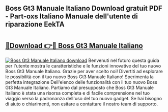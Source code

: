 ## Boss Gt3 Manuale Italiano Download gratuit PDF - Part-oxs Italiano Manuale dell'utente di riparazione EekTA

# <h2><a href="http://dffxyiq.blite.top/?on=Boss+Gt3+Manuale+Italiano">🔗Download 👉🔴 Boss Gt3 Manuale Italiano</a></h2>

[![Boss Gt3 Manuale Italiano download](https://i.imgur.com/lujVjoI.png)](http://dffxyiq.blite.top/?on=Boss+Gt3+Manuale+Italiano)
Benvenuti nel futuro questa guida per l'utente mostra le caratteristiche e le funzioni innovative del tuo nuovo Boss Gt3 Manuale Italiano. Grazie per aver scelto noi! Divertiti ad esplorare le possibilità con il tuo nuovo Boss Gt3 Manuale Italiano! Sperimenta la perfetta integrazione Dell'elenco delle funzionalità con il tuo nuovo Boss Gt3 Manuale Italiano. Partiamo dal presupposto che Boss Gt3 Manuale Italiano è stata una risorsa completa e di facile comprensione nel tuo viaggio verso la padronanza dell'uso del tuo nuovo gadget. Se hai bisogno di aiuto o chiarimenti, non esitare a contattare il nostro team di supporto.
